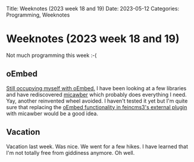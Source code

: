 Title: Weeknotes (2023 week 18 and 19)
Date: 2023-05-12
Categories: Programming, Weeknotes

# Weeknotes (2023 week 18 and 19)

Not much programming this week :-(

## oEmbed

[Still occupying myself with oEmbed.](https://406.ch/writing/weeknotes-2023-week-17/) I have been looking at a few libraries and have rediscovered [micawber](https://github.com/coleifer/micawber/) which probably does everything I need. Yay, another reinvented wheel avoided. I haven't tested it yet but I'm quite sure that replacing the [oEmbed functionality in feincms3's external plugin](https://github.com/matthiask/feincms3/blob/main/feincms3/plugins/external.py) with micawber would be a good idea.

## Vacation

Vacation last week. Was nice. We went for a few hikes. I have learned that I'm
not totally free from giddiness anymore. Oh well.
